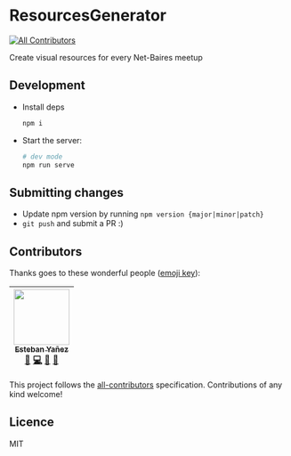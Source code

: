 # ResourcesGenerator
[![All Contributors](https://img.shields.io/badge/all_contributors-1-orange.svg?style=flat-square)](#contributors)

Create visual resources for every Net-Baires meetup

## Development

- Install deps

  ```bash
  npm i
  ```

- Start the server:

  ```bash
  # dev mode
  npm run serve
  ```

## Submitting changes

- Update npm version by running `npm version {major|minor|patch}`
- `git push` and submit a PR :)

## Contributors

Thanks goes to these wonderful people ([emoji key](https://github.com/kentcdodds/all-contributors#emoji-key)):

<!-- ALL-CONTRIBUTORS-LIST:START - Do not remove or modify this section -->
<!-- prettier-ignore -->
| [<img src="https://avatars2.githubusercontent.com/u/28022150?v=4" width="100px;"/><br /><sub><b>Esteban Yañez</b></sub>](https://github.com/teban3010)<br /> [🤔](#ideas-teban3010 "Ideas, Planning, & Feedback") [💻](https://github.com/Net-Baires/ResourcesGenerator/commits?author=teban3010 "Code") [🎨](#design-teban3010 "Design") [📖](https://github.com/Net-Baires/ResourcesGenerator/commits?author=teban3010 "Documentation") |
| :---: |
<!-- ALL-CONTRIBUTORS-LIST:END -->

This project follows the [all-contributors](https://github.com/kentcdodds/all-contributors) specification. Contributions of any kind welcome!

## Licence

MIT